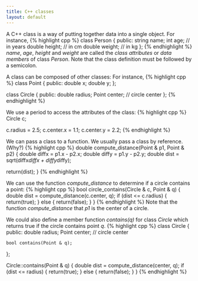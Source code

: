 ```yaml
---
title: C++ classes
layout: default
---
```


A C++ class is a way of putting together data into a single object.
For instance,
{% highlight cpp %}
class Person
{
public:
    string name;
    int age;       // in years
    double height; // in cm
    double weight; // in kg
};
{% endhighlight %}
*name*, *age*, *height* and *weight* are called the *class attributes*
or *data members* of class *Person*.
Note that the class definition must be followed by a semicolon.

A class can be composed of other classes:
For instance,
{% highlight cpp %}
class Point {
public:
    double x;
    double y;
};

class Circle
{
public:
    double radius;
    Point center;  // circle center
};
{% endhighlight %}

We use a period to access the attributes of the class:
{% highlight cpp %}
Circle c;

c.radius = 2.5;
c.center.x = 1.1;
c.center.y = 2.2;
{% endhighlight %}

We can pass a class to a function.
We usually pass a class by reference. (Why?)
{% highlight cpp %}
double compute_distance(Point & p1, Point & p2)
{
  double diffx = p1.x - p2.x;
  double diffy = p1.y - p2.y;
  double dist = sqrt(diffx*diffx + diffy*diffy);

  return(dist);
}
{% endhighlight %}

We can use the function *compute_distance* 
to determine if a circle contains a point:
{% highlight cpp %}
bool circle_contains(Circle & c, Point & q)
{
  double dist = compute_distance(c.center, q);
  if (dist <= c.radius) 
    { return(true); }
  else
    { return(false); }
}
{% endhighlight %}
Note that the function *compute_distance* that *p1* is the center of a circle.

We could also define a member function *contains(q)* for class *Circle*
which returns true if the circle contains point *q*.
{% highlight cpp %}
class Circle
{
public:
    double radius;
    Point center;  // circle center

    bool contains(Point & q);
};

Circle::contains(Point & q)
{
  double dist = compute_distance(center, q);
  if (dist <= radius) 
    { return(true); }
  else
    { return(false); }
}
{% endhighlight %}
